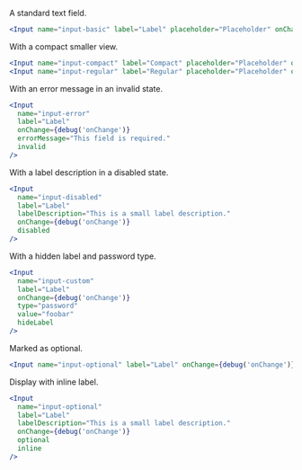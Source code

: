 A standard text field.

```jsx
<Input name="input-basic" label="Label" placeholder="Placeholder" onChange={debug('onChange')} />
```

With a compact smaller view.

```jsx
<Input name="input-compact" label="Compact" placeholder="Placeholder" onChange={debug('onChange')} compact />
<Input name="input-regular" label="Regular" placeholder="Placeholder" onChange={debug('onChange')} />
```

With an error message in an invalid state.

```jsx
<Input
  name="input-error"
  label="Label"
  onChange={debug('onChange')}
  errorMessage="This field is required."
  invalid
/>
```

With a label description in a disabled state.

```jsx
<Input
  name="input-disabled"
  label="Label"
  labelDescription="This is a small label description."
  onChange={debug('onChange')}
  disabled
/>
```

With a hidden label and password type.

```jsx
<Input
  name="input-custom"
  label="Label"
  onChange={debug('onChange')}
  type="password"
  value="foobar"
  hideLabel
/>
```

Marked as optional.

```jsx
<Input name="input-optional" label="Label" onChange={debug('onChange')} optional />
```

Display with inline label.

```jsx
<Input
  name="input-optional"
  label="Label"
  labelDescription="This is a small label description."
  onChange={debug('onChange')}
  optional
  inline
/>
```
